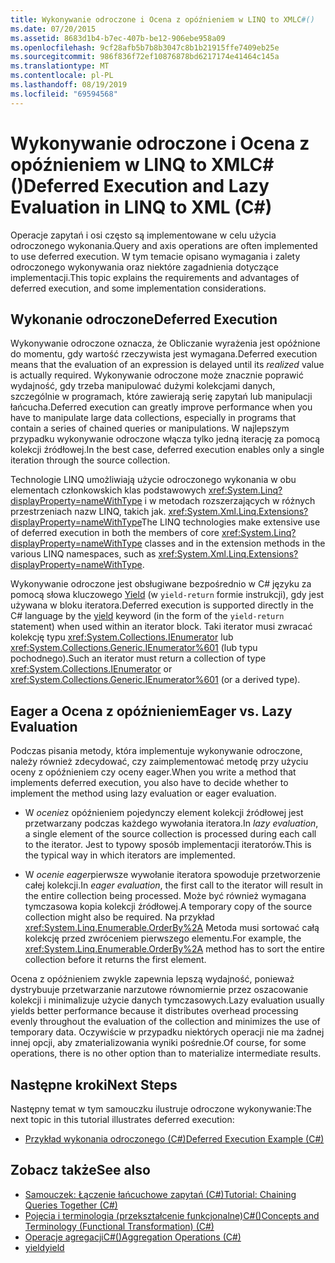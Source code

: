 ```yaml
---
title: Wykonywanie odroczone i Ocena z opóźnieniem w LINQ to XMLC#()
ms.date: 07/20/2015
ms.assetid: 8683d1b4-b7ec-407b-be12-906ebe958a09
ms.openlocfilehash: 9cf28afb5b7b8b3047c8b1b21915ffe7409eb25e
ms.sourcegitcommit: 986f836f72ef10876878bd6217174e41464c145a
ms.translationtype: MT
ms.contentlocale: pl-PL
ms.lasthandoff: 08/19/2019
ms.locfileid: "69594568"
---
```

# <a name="deferred-execution-and-lazy-evaluation-in-linq-to-xml-c"></a><span data-ttu-id="c51d0-102">Wykonywanie odroczone i Ocena z opóźnieniem w LINQ to XMLC#()</span><span class="sxs-lookup"><span data-stu-id="c51d0-102">Deferred Execution and Lazy Evaluation in LINQ to XML (C#)</span></span>
<span data-ttu-id="c51d0-103">Operacje zapytań i osi często są implementowane w celu użycia odroczonego wykonania.</span><span class="sxs-lookup"><span data-stu-id="c51d0-103">Query and axis operations are often implemented to use deferred execution.</span></span> <span data-ttu-id="c51d0-104">W tym temacie opisano wymagania i zalety odroczonego wykonywania oraz niektóre zagadnienia dotyczące implementacji.</span><span class="sxs-lookup"><span data-stu-id="c51d0-104">This topic explains the requirements and advantages of deferred execution, and some implementation considerations.</span></span>  
  
## <a name="deferred-execution"></a><span data-ttu-id="c51d0-105">Wykonanie odroczone</span><span class="sxs-lookup"><span data-stu-id="c51d0-105">Deferred Execution</span></span>  
 <span data-ttu-id="c51d0-106">Wykonywanie odroczone oznacza, że Obliczanie wyrażenia jest opóźnione do momentu, gdy wartość rzeczywista jest wymagana.</span><span class="sxs-lookup"><span data-stu-id="c51d0-106">Deferred execution means that the evaluation of an expression is delayed until its *realized* value is actually required.</span></span> <span data-ttu-id="c51d0-107">Wykonywanie odroczone może znacznie poprawić wydajność, gdy trzeba manipulować dużymi kolekcjami danych, szczególnie w programach, które zawierają serię zapytań lub manipulacji łańcucha.</span><span class="sxs-lookup"><span data-stu-id="c51d0-107">Deferred execution can greatly improve performance when you have to manipulate large data collections, especially in programs that contain a series of chained queries or manipulations.</span></span> <span data-ttu-id="c51d0-108">W najlepszym przypadku wykonywanie odroczone włącza tylko jedną iterację za pomocą kolekcji źródłowej.</span><span class="sxs-lookup"><span data-stu-id="c51d0-108">In the best case, deferred execution enables only a single iteration through the source collection.</span></span>  
  
 <span data-ttu-id="c51d0-109">Technologie LINQ umożliwiają użycie odroczonego wykonania w obu elementach członkowskich klas podstawowych <xref:System.Linq?displayProperty=nameWithType> i w metodach rozszerzających w różnych przestrzeniach nazw LINQ, takich jak. <xref:System.Xml.Linq.Extensions?displayProperty=nameWithType></span><span class="sxs-lookup"><span data-stu-id="c51d0-109">The LINQ technologies make extensive use of deferred execution in both the members of core <xref:System.Linq?displayProperty=nameWithType> classes and in the extension methods in the various LINQ namespaces, such as <xref:System.Xml.Linq.Extensions?displayProperty=nameWithType>.</span></span>  
  
 <span data-ttu-id="c51d0-110">Wykonywanie odroczone jest obsługiwane bezpośrednio w C# języku za pomocą słowa kluczowego [Yield](../../../language-reference/keywords/yield.md) (w `yield-return` formie instrukcji), gdy jest używana w bloku iteratora.</span><span class="sxs-lookup"><span data-stu-id="c51d0-110">Deferred execution is supported directly in the C# language by the [yield](../../../language-reference/keywords/yield.md) keyword (in the form of the `yield-return` statement) when used within an iterator block.</span></span> <span data-ttu-id="c51d0-111">Taki iterator musi zwracać kolekcję typu <xref:System.Collections.IEnumerator> lub <xref:System.Collections.Generic.IEnumerator%601> (lub typu pochodnego).</span><span class="sxs-lookup"><span data-stu-id="c51d0-111">Such an iterator must return a collection of type <xref:System.Collections.IEnumerator> or <xref:System.Collections.Generic.IEnumerator%601> (or a derived type).</span></span>  
  
## <a name="eager-vs-lazy-evaluation"></a><span data-ttu-id="c51d0-112">Eager a Ocena z opóźnieniem</span><span class="sxs-lookup"><span data-stu-id="c51d0-112">Eager vs. Lazy Evaluation</span></span>  
 <span data-ttu-id="c51d0-113">Podczas pisania metody, która implementuje wykonywanie odroczone, należy również zdecydować, czy zaimplementować metodę przy użyciu oceny z opóźnieniem czy oceny eager.</span><span class="sxs-lookup"><span data-stu-id="c51d0-113">When you write a method that implements deferred execution, you also have to decide whether to implement the method using lazy evaluation or eager evaluation.</span></span>  
  
- <span data-ttu-id="c51d0-114">W *ocenie*z opóźnieniem pojedynczy element kolekcji źródłowej jest przetwarzany podczas każdego wywołania iteratora.</span><span class="sxs-lookup"><span data-stu-id="c51d0-114">In *lazy evaluation*, a single element of the source collection is processed during each call to the iterator.</span></span> <span data-ttu-id="c51d0-115">Jest to typowy sposób implementacji iteratorów.</span><span class="sxs-lookup"><span data-stu-id="c51d0-115">This is the typical way in which iterators are implemented.</span></span>  
  
- <span data-ttu-id="c51d0-116">W *ocenie eager*pierwsze wywołanie iteratora spowoduje przetworzenie całej kolekcji.</span><span class="sxs-lookup"><span data-stu-id="c51d0-116">In *eager evaluation*, the first call to the iterator will result in the entire collection being processed.</span></span> <span data-ttu-id="c51d0-117">Może być również wymagana tymczasowa kopia kolekcji źródłowej.</span><span class="sxs-lookup"><span data-stu-id="c51d0-117">A temporary copy of the source collection might also be required.</span></span> <span data-ttu-id="c51d0-118">Na przykład <xref:System.Linq.Enumerable.OrderBy%2A> Metoda musi sortować całą kolekcję przed zwróceniem pierwszego elementu.</span><span class="sxs-lookup"><span data-stu-id="c51d0-118">For example, the <xref:System.Linq.Enumerable.OrderBy%2A> method has to sort the entire collection before it returns the first element.</span></span>  
  
 <span data-ttu-id="c51d0-119">Ocena z opóźnieniem zwykle zapewnia lepszą wydajność, ponieważ dystrybuuje przetwarzanie narzutowe równomiernie przez oszacowanie kolekcji i minimalizuje użycie danych tymczasowych.</span><span class="sxs-lookup"><span data-stu-id="c51d0-119">Lazy evaluation usually yields better performance because it distributes overhead processing evenly throughout the evaluation of the collection and minimizes the use of temporary data.</span></span> <span data-ttu-id="c51d0-120">Oczywiście w przypadku niektórych operacji nie ma żadnej innej opcji, aby zmaterializowania wyniki pośrednie.</span><span class="sxs-lookup"><span data-stu-id="c51d0-120">Of course, for some operations, there is no other option than to materialize intermediate results.</span></span>  
  
## <a name="next-steps"></a><span data-ttu-id="c51d0-121">Następne kroki</span><span class="sxs-lookup"><span data-stu-id="c51d0-121">Next Steps</span></span>  
 <span data-ttu-id="c51d0-122">Następny temat w tym samouczku ilustruje odroczone wykonywanie:</span><span class="sxs-lookup"><span data-stu-id="c51d0-122">The next topic in this tutorial illustrates deferred execution:</span></span>  
  
- [<span data-ttu-id="c51d0-123">Przykład wykonania odroczonego (C#)</span><span class="sxs-lookup"><span data-stu-id="c51d0-123">Deferred Execution Example (C#)</span></span>](./deferred-execution-example.md)  
  
## <a name="see-also"></a><span data-ttu-id="c51d0-124">Zobacz także</span><span class="sxs-lookup"><span data-stu-id="c51d0-124">See also</span></span>

- [<span data-ttu-id="c51d0-125">Samouczek: Łączenie łańcuchowe zapytań (C#)</span><span class="sxs-lookup"><span data-stu-id="c51d0-125">Tutorial: Chaining Queries Together (C#)</span></span>](./deferred-execution-and-lazy-evaluation-in-linq-to-xml.md)
- [<span data-ttu-id="c51d0-126">Pojęcia i terminologia (przekształcenie funkcjonalne)C#()</span><span class="sxs-lookup"><span data-stu-id="c51d0-126">Concepts and Terminology (Functional Transformation) (C#)</span></span>](./concepts-and-terminology-functional-transformation.md)
- [<span data-ttu-id="c51d0-127">Operacje agregacjiC#()</span><span class="sxs-lookup"><span data-stu-id="c51d0-127">Aggregation Operations (C#)</span></span>](./aggregation-operations.md)
- [<span data-ttu-id="c51d0-128">yield</span><span class="sxs-lookup"><span data-stu-id="c51d0-128">yield</span></span>](../../../language-reference/keywords/yield.md)
